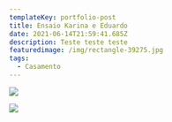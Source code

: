 ```yaml
---
templateKey: portfolio-post
title: Ensaio Karina e Eduardo
date: 2021-06-14T21:59:41.685Z
description: Teste teste teste
featuredimage: /img/rectangle-39275.jpg
tags:
  - Casamento
---
```

![](/img/frame-2788.png)

![](/img/rectangle-39252.png)